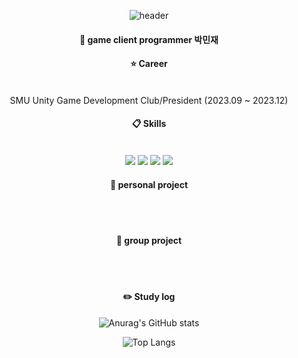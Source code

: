 <div align="center"> 

![header](https://capsule-render.vercel.app/api?type=Rounded&color=CCEEFF&height=100&section=header&text=Welcome&fontColor=ffffff&fontSize=70&animation=fadeIn&fontAlignY=55&desc=%20&descAlignY=62&descAlign=62)
#### :wave: game client programmer 박민재


#### ⭐ Career
 <br/>
 SMU Unity Game Development Club/President (2023.09 ~ 2023.12)
   <br/>

  
####  :clipboard: Skills
  
 <br/>
<img src="https://img.shields.io/badge/Unity-181717?style=for-the-badge&logo=Unity&logoColor=white">  
<img src="https://img.shields.io/badge/CSharp-007396?style=for-the-badge&logo=CSharp&logoColor=white">
<img src="https://img.shields.io/badge/github-61DAFB?style=for-the-badge&logo=github&logoColor=white">
<img src="https://img.shields.io/badge/VSCode-007ACC?style=for-the-badge&logo=VisualStudioCode&logoColor=white">
   <br/>

 #### 👤 personal project
  <br/>
  <br/>


#### 👥 group project
  <br/>
  <br/>


#### :pencil2: Study log
 ![Anurag's GitHub stats](https://github-readme-stats.vercel.app/api?username=pmj9384&show_icons=true&theme=radical)
  <br/>
  

![Top Langs](https://github-readme-stats.vercel.app/api/top-langs/?pmj9384=anuraghazra&layout=compact)


